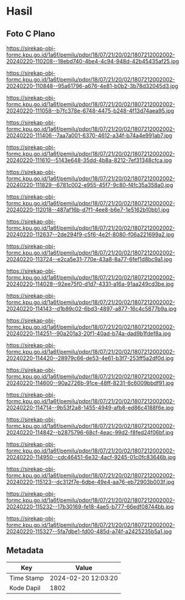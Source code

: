 # Hasil

## Foto C Plano

https://sirekap-obj-formc.kpu.go.id/1a6f/pemilu/pdpr/18/07/21/20/02/1807212002002-20240220-110208--18ebd740-4be4-4c94-948d-42b45435af25.jpg

https://sirekap-obj-formc.kpu.go.id/1a6f/pemilu/pdpr/18/07/21/20/02/1807212002002-20240220-110848--95a61796-a676-4e81-b0b2-3b78d32045d3.jpg

https://sirekap-obj-formc.kpu.go.id/1a6f/pemilu/pdpr/18/07/21/20/02/1807212002002-20240220-111058--b7fc378e-6748-4475-b248-4f13d74aea95.jpg

https://sirekap-obj-formc.kpu.go.id/1a6f/pemilu/pdpr/18/07/21/20/02/1807212002002-20240220-111406--7aa7a001-6370-4612-a34f-b74a4e991ab7.jpg

https://sirekap-obj-formc.kpu.go.id/1a6f/pemilu/pdpr/18/07/21/20/02/1807212002002-20240220-111610--5143e648-35dd-4b8a-8212-7ef31348cfca.jpg

https://sirekap-obj-formc.kpu.go.id/1a6f/pemilu/pdpr/18/07/21/20/02/1807212002002-20240220-111829--6781c002-e955-45f7-9c80-f4fc35a358a0.jpg

https://sirekap-obj-formc.kpu.go.id/1a6f/pemilu/pdpr/18/07/21/20/02/1807212002002-20240220-112018--487af16b-d7f1-4ee8-b6e7-1e5162b10bb1.jpg

https://sirekap-obj-formc.kpu.go.id/1a6f/pemilu/pdpr/18/07/21/20/02/1807212002002-20240220-112637--2de294f9-c5f6-4e2f-8080-f06a221699a2.jpg

https://sirekap-obj-formc.kpu.go.id/1a6f/pemilu/pdpr/18/07/21/20/02/1807212002002-20240220-113724--e2ca5e31-770e-43a8-8a77-6fef1d8bc9a1.jpg

https://sirekap-obj-formc.kpu.go.id/1a6f/pemilu/pdpr/18/07/21/20/02/1807212002002-20240220-114028--92ee75f0-d1d7-4331-a16a-91aa249cd3be.jpg

https://sirekap-obj-formc.kpu.go.id/1a6f/pemilu/pdpr/18/07/21/20/02/1807212002002-20240220-114143--d1b89c02-6bd3-4897-a877-16c4c5877b9a.jpg

https://sirekap-obj-formc.kpu.go.id/1a6f/pemilu/pdpr/18/07/21/20/02/1807212002002-20240220-114251--90a201a3-20f1-40ad-b74a-dad9b1fdef8a.jpg

https://sirekap-obj-formc.kpu.go.id/1a6f/pemilu/pdpr/18/07/21/20/02/1807212002002-20240220-114420--28979c66-de53-4e61-b3f7-253ff5a2df0d.jpg

https://sirekap-obj-formc.kpu.go.id/1a6f/pemilu/pdpr/18/07/21/20/02/1807212002002-20240220-114600--90a2726b-91ce-48ff-8231-6c6009bbdf91.jpg

https://sirekap-obj-formc.kpu.go.id/1a6f/pemilu/pdpr/18/07/21/20/02/1807212002002-20240220-114714--9b53f2a8-1455-4949-afb8-ed86c4188f6e.jpg

https://sirekap-obj-formc.kpu.go.id/1a6f/pemilu/pdpr/18/07/21/20/02/1807212002002-20240220-114842--b2875796-68cf-4eac-99d2-f8fed24f06bf.jpg

https://sirekap-obj-formc.kpu.go.id/1a6f/pemilu/pdpr/18/07/21/20/02/1807212002002-20240220-114950--cdc46451-6e32-4acf-9245-01c0fc83646b.jpg

https://sirekap-obj-formc.kpu.go.id/1a6f/pemilu/pdpr/18/07/21/20/02/1807212002002-20240220-115123--dc312f7e-6dbe-49e4-aa76-eb72903b003f.jpg

https://sirekap-obj-formc.kpu.go.id/1a6f/pemilu/pdpr/18/07/21/20/02/1807212002002-20240220-115232--17b30169-fe18-4ae5-b777-66edf08744bb.jpg

https://sirekap-obj-formc.kpu.go.id/1a6f/pemilu/pdpr/18/07/21/20/02/1807212002002-20240220-115327--5fa7dbe1-fd00-485d-a74f-a2425235b5a1.jpg


## Metadata

| Key        | Value               |
| ---------- | ------------------- |
| Time Stamp | 2024-02-20 12:03:20 |
| Kode Dapil | 1802                |



